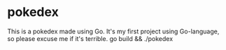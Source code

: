 # pokedex

This is a pokedex made using Go. It's my first project using Go-language, so please excuse me if it's terrible.
go build && ./pokedex
